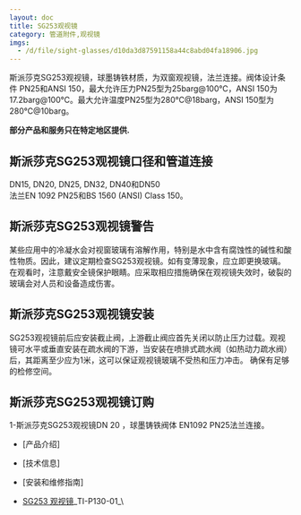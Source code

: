```yaml
---
layout: doc
title: SG253观视镜
category: 管道附件,观视镜
imgs:
  - /d/file/sight-glasses/d10da3d87591158a44c8abd04fa18906.jpg
---
```


斯派莎克SG253观视镜，球墨铸铁材质，为双窗观视镜，法兰连接。阀体设计条件 PN25和ANSI 150，最大允许压力PN25型为25barg@100℃，ANSI 150为17.2barg@100℃。最大允许温度PN25型为280℃@18barg，ANSI 150型为280℃@10barg。

**部分产品和服务只在特定地区提供.**

## 斯派莎克SG253观视镜口径和管道连接

DN15, DN20, DN25, DN32, DN40和DN50  
法兰EN 1092 PN25和BS 1560 (ANSI) Class 150。

## 斯派莎克SG253观视镜警告

某些应用中的冷凝水会对视窗玻璃有溶解作用，特别是水中含有腐蚀性的碱性和酸性物质。因此，建议定期检查SG253观视镜。如有变薄现象，应立即更换玻璃。在观看时，注意戴安全镜保护眼睛。应采取相应措施确保在观视镜失效时，破裂的玻璃会对人员和设备造成伤害。

## 斯派莎克SG253观视镜安装

SG253观视镜前后应安装截止阀，上游截止阀应首先关闭以防止压力过载。观视镜可水平或垂直安装在疏水阀的下游，当安装在喷排式疏水阀（如热动力疏水阀）后，其距离至少应为1米，这可以保证观视镜玻璃不受热和压力冲击。 确保有足够的检修空间。

## 斯派莎克SG253观视镜订购

1-斯派莎克SG253观视镜DN 20 ，球墨铸铁阀体 EN1092 PN25法兰连接。

- [产品介绍]
- [技术信息]
- [安装和维修指南]

- [SG253 观视镜](https://assets.spiraxvalve.com/pdf/TI-P130-01-SG253%20观视镜.pdf)\_TI-P130-01\_\
